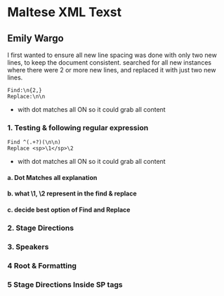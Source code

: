 # Maltese XML Texst
## Emily Wargo 
 I first wanted to ensure all new line spacing was done with only two new lines, to keep the document consistent. searched for all new instances where there were 2 or more new lines, and replaced it with just two new lines. 
```
Find:\n{2,}
Replace:\n\n
```
* with dot matches all ON so it could grab all content 
 
 ### 1. Testing & following regular expression
```
Find ^(.+?)(\n\n)
Replace <sp>\1</sp>\2
```
* with dot matches all ON so it could grab all content 

#### a. Dot Matches all explanation 
#### b. what \1, \2 represent in the find & replace
#### c. decide best option of Find and Replace

 ### 2. Stage Directions 
 ### 3. Speakers 
 ### 4 Root & Formatting 
 ### 5  Stage Directions Inside SP tags 

